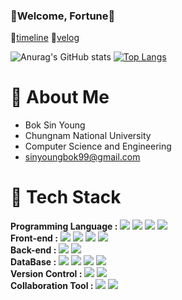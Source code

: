 ### 💙Welcome, Fortune💙

🍎[timeline](https://sinyoung3016.github.io/Fortune/)
🍎[velog](https://velog.io/@sinyoung3016)

![Anurag's GitHub stats](https://github-readme-stats.vercel.app/api?username=sinyoung3016&show_icons=true&line_height=24&hide=stars&theme=buefy)
[![Top Langs](https://github-readme-stats.vercel.app/api/top-langs/?username=sinyoung3016&layout=compact&theme=buefy)](https://github.com/anuraghazra/github-readme-stats)

# 🤞 About Me
- Bok Sin Young
- Chungnam National University
- Computer Science and Engineering
- sinyoungbok99@gmail.com

# 🤞 Tech Stack
__Programming Language :__
  <span><img src="https://img.shields.io/badge/Java-4c7491?style=flat-square&logo=java&logoColor=white"/></span> 
  <span><img src="https://img.shields.io/badge/Python-f7dd68?style=flat-square&logo=python&logoColor=white"/></span>
  <span><img src="https://img.shields.io/badge/JavaScript-dbab09?style=flat-square&logo=javascript&logoColor=white"/></span>
  <span><img src="https://img.shields.io/badge/TypeScript-0076c6?style=flat-square&logo=typescript&logoColor=white"/></span>
  <br>
__Front-end :__
  <span><img src="https://img.shields.io/badge/HTML-e8642c?style=flat-square&logo=html5&logoColor=white"/></span>
  <span><img src="https://img.shields.io/badge/CSS-1572b6?style=flat-square&logo=css3&logoColor=white"/></span> 
  <span><img src="https://img.shields.io/badge/React-61dafb?style=flat-square&logo=react&logoColor=white"/></span>
  <span><img src="https://img.shields.io/badge/JavaFX-df6300?style=flat-square&logo=javafx5&logoColor=white"/></span>
  <br>
__Back-end :__
  <span><img src="https://img.shields.io/badge/Spring-6aad3d?style=flat-square&logo=spring&logoColor=white"/></span> 
  <span><img src="https://img.shields.io/badge/SpringBoot-6aad3d?style=flat-square&logo=springboot&logoColor=white"/></span> 
  <br>
__DataBase :__
  <span><img src="https://img.shields.io/badge/MySql-4c7491?style=flat-square&logo=mysql&logoColor=white"/></span>
  <span><img src="https://img.shields.io/badge/Oracle-e61a23?style=flat-square&logo=oracle&logoColor=white"/></span> 
  <span><img src="https://img.shields.io/badge/Firebase-f7c601?style=flat-square&logo=firebase&logoColor=white"/></span> 
  <span><img src="https://img.shields.io/badge/H2-1021ff?style=flat-square&logo=h2&logoColor=white"/></span>
  <br>
__Version Control :__
  <span><img src="https://img.shields.io/badge/Git-f05032?style=flat-square&logo=git&logoColor=white"/></span>
  <span><img src="https://img.shields.io/badge/GitHub-181717?style=flat-square&logo=github&logoColor=white"/></span>
  <br>
__Collaboration Tool :__
  <span><img src="https://img.shields.io/badge/Slack-0052cc?style=flat-square&logo=slack&logoColor=white"/></span>
  <span><img src="https://img.shields.io/badge/Notion-181717?style=flat-square&logo=notion&logoColor=white"/></span>

